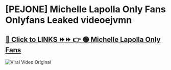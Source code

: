 
 # [PEJONE] Michelle Lapolla Only Fans Onlyfans Leaked videoejvmn

## <h2><a href="https://clipsfans.com/Michelle_Lapolla_Only_Fans&ref=git">🔗 Click to LINKS ⏩⏩ 👉 🟢 Michelle Lapolla Only Fans </a></h2>

<a href="https://clipsfans.com/Michelle_Lapolla_Only_Fans&ref=git" rel="nofollow" data-target="animated-image.originalLink"><img src="https://i.ibb.co.com/xMMVF88/686577567.gif" alt="Viral Video Original" style="max-width: 100%; display: inline-block;" data-target="animated-image.originalImage"></a>


